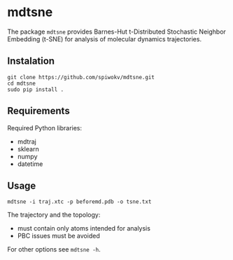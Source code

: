 # mdtsne

The package `mdtsne` provides Barnes-Hut t-Distributed Stochastic Neighbor Embedding (t-SNE)
for analysis of molecular dynamics trajectories.

## Instalation
```
git clone https://github.com/spiwokv/mdtsne.git
cd mdtsne
sudo pip install .
```

## Requirements
Required Python libraries:
- mdtraj
- sklearn
- numpy
- datetime

## Usage
```
mdtsne -i traj.xtc -p beforemd.pdb -o tsne.txt
```
The trajectory and the topology:
 - must contain only atoms intended for analysis
 - PBC issues must be avoided

For other options see `mdtsne -h`.


